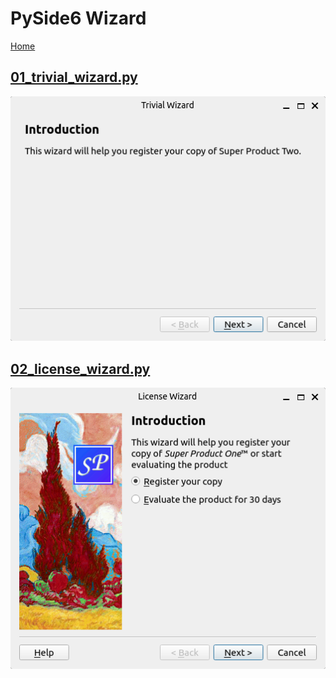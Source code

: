# PySide6 Wizard

[Home](https://github.com/Erriez/pyside6-getting-started#PySide6-Examples)

## [01_trivial_wizard.py](01_trivial_wizard.py)

![01_trivial_wizard](01_trivial_wizard.png)

## [02_license_wizard.py](02_license_wizard.py)

![02_license_wizard](02_license_wizard.png)
